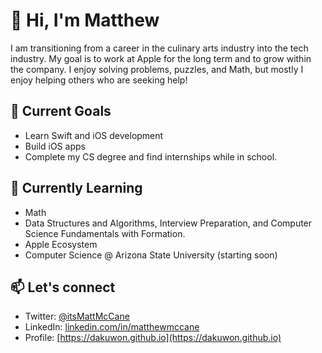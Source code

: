 # 👋 Hi, I'm Matthew
I am transitioning from a career in the culinary arts industry into the tech industry. My goal is to work at Apple for the long term and to grow within the company. I enjoy solving problems, puzzles, and Math, but mostly I enjoy helping others who are seeking help! 

## 🔭 Current Goals
- Learn Swift and iOS development
- Build iOS apps
- Complete my CS degree and find internships while in school.

## 🌱 Currently Learning
- Math 
- Data Structures and Algorithms, Interview Preparation, and Computer Science Fundamentals with Formation.
- Apple Ecosystem
- Computer Science @ Arizona State University (starting soon)

## 📫 Let's connect
- Twitter: [@itsMattMcCane](https://x.com/itsmattmccane)
- LinkedIn: [linkedin.com/in/matthewmccane](https://linkedin.com/in/matthewmccane)
- Profile: [https://dakuwon.github.io](https://dakuwon.github.io)



